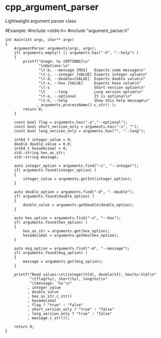 # cpp_argument_parser
Lightweight argument parser class

#Example:
    #include <stdio.h>
    #include "argument_parser.h"

    int main(int argc, char** argv)
    {
        ArgumentParser arguments(argc, argv);
        if( arguments.empty() || arguments.has("-h", "--help") )
        {
            printf("Usage: %s [OPTIONS]\n"
                   "\nOptions:\n"
                   "\t-m, --message [MSG]   Expects some message\n"
                   "\t-i, --integer [VALUE] Expects integer value\n"
                   "\t-d, --double=[VALUE]  Expects double value\n"
                   "\t-x, --hex [VALUE]     Expects hexa value\n"
                   "\t-s                    Short version option\n"
                   "\t    --long            Long version option\n"
                   "\t-o, --optional        It is optional\n"
                   "\t-h, --help            Show this help message\n"
                  , arguments.processName().c_str() );
            return 0;
        }

        const bool flag = arguments.has("-o","--optional");
        const bool short_version_only = arguments.has("-s", "");
        const bool long_version_only = arguments.has("", "--long");

        int64_t integer_value = 0;
        double double_value = 0.0;
        int64_t hexadecimal = 0;
        std::string hex_as_str;
        std::string message;

        auto integer_option = arguments.find("-i", "--integer");
        if( arguments.found(integer_option) )
        {
            integer_value = arguments.getInt(integer_option);
        }

        auto double_option = arguments.find("-d", "--double");
        if( arguments.found(double_option) )
        {
            double_value = arguments.getDouble(double_option);
        }

        auto hex_option = arguments.find("-x", "--hex");
        if( arguments.found(hex_option) )
        {
            hex_as_str = arguments.get(hex_option);
            hexadecimal = arguments.getHex(hex_option);
        }

        auto msg_option = arguments.find("-m", "--message");
        if( arguments.found(msg_option) )
        {
            message = arguments.get(msg_option);
        }

        printf("Read values:\n\tinteger(%ld), double(%f), hex(%s:%ld)\n"
               "\tflag(%s), short(%s), long(%s)\n"
               "\tmessage: '%s'\n"
              , integer_value
              , double_value
              , hex_as_str.c_str()
              , hexadecimal
              , flag ? "true" : "false"
              , short_version_only ? "true" : "false"
              , long_version_only ? "true" : "false"
              , message.c_str());

        return 0;
    }
 
